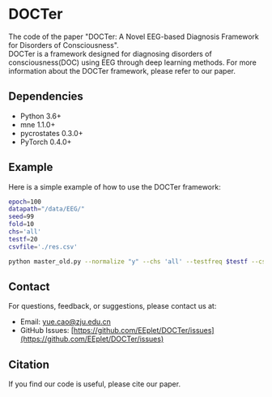 # DOCTer
The code of the paper "DOCTer: A Novel EEG-based Diagnosis Framework for Disorders of Consciousness".  
DOCTer is a framework designed for diagnosing disorders of consciousness(DOC) using EEG through deep learning methods. For more information about the DOCTer framework, please refer to our paper.

## Dependencies
- Python 3.6+
- mne 1.1.0+
- pycrostates 0.3.0+
- PyTorch 0.4.0+


## Example
Here is a simple example of how to use the DOCTer framework:

```bash
epoch=100
datapath="/data/EEG/"
seed=99
fold=10
chs='all'
testf=20
csvfile='./res.csv'

python master_old.py --normalize "y" --chs 'all' --testfreq $testf --csvfile $csvfile --fold $fold --timelen -1 --datapath $datapath --seed 99 --dropout 0.4 --weight_decay 0.0001 --epochs $epoch --batch_size 256 --lr 0.001 --clip 100 --model "DOCTer"  --cuda "cuda:0"
```

## Contact
For questions, feedback, or suggestions, please contact us at:

- Email: yue.cao@zju.edu.cn
- GitHub Issues: [https://github.com/EEplet/DOCTer/issues](https://github.com/EEplet/DOCTer/issues)

## Citation
If you find our code is useful, please cite our paper.

